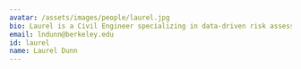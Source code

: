 ```yaml
---
avatar: /assets/images/people/laurel.jpg
bio: Laurel is a Civil Engineer specializing in data-driven risk assessment and decision analysis for power systems. She has engaged with utilities, regulators, and policymakers about issues like grid modernization and climate resilience. She hopes to help society realize the benefits of scientific advancements by being a facilitator for knowledge transfer among institutions and people.
email: lndunn@berkeley.edu
id: laurel
name: Laurel Dunn
---
```

